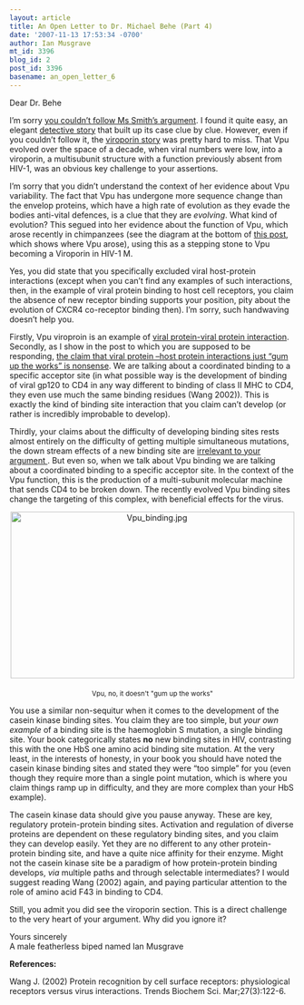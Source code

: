 ```yaml
---
layout: article
title: An Open Letter to Dr. Michael Behe (Part 4)
date: '2007-11-13 17:53:34 -0700'
author: Ian Musgrave
mt_id: 3396
blog_id: 2
post_id: 3396
basename: an_open_letter_6
---
```

Dear Dr. Behe

I’m sorry [ you couldn’t follow Ms Smith’s argument](http://www.amazon.com/gp/blog/post/PLNKG16DVFY0A5JM). I found it quite easy, an elegant [ detective story]( http://endogenousretrovirus.blogspot.com/2007/08/michael-behe-please-allow-me-to.html ) that built up its case clue by clue. However, even if you couldn’t follow it, the [viroporin story](http://pandasthumb.org/archives/2007/11/an-open-letter-4.html) was pretty hard to miss. That Vpu evolved over the space of a decade, when viral numbers were low, into a viroporin, a multisubunit structure with a function previously absent from HIV-1, was an obvious key challenge to your assertions. 

I’m sorry that you didn’t understand the context of her evidence about Vpu variability. The fact that Vpu has undergone more sequence change than the envelop proteins, which have a high rate of evolution as they evade the bodies anti-vital defences, is a clue that they are _evolving_. What kind of evolution? This segued into her evidence about the function of Vpu, which arose recently in chimpanzees (see the diagram at the bottom of [this post](http://pandasthumb.org/archives/2007/11/an-open-letter-4.html), which shows where Vpu arose), using this as a stepping stone to Vpu becoming a Viroporin in HIV-1 M.

Yes, you did state that you specifically excluded viral host-protein interactions (except when you can’t find any examples of such interactions, then, in the example of viral protein binding to host cell receptors, you claim the absence of new receptor binding supports your position, pity about the evolution of CXCR4 co-receptor binding then). I’m sorry, such handwaving doesn’t help you. 

Firstly, Vpu viroproin is an example of [viral protein-viral protein interaction](http://pandasthumb.org/archives/2007/11/an-open-letter-4.html). Secondly, as I show in the post to which you are supposed to be responding, [the claim that viral protein –host protein interactions just “gum up the works” is nonsense](http://pandasthumb.org/archives/2007/10/an-open-letter-3.html). We are talking about a coordinated binding to a specific acceptor site (in what possible way is the development of binding of viral gp120 to CD4 in any way different to binding of class II MHC to CD4, they even use much the same binding residues (Wang 2002)).  This is exactly the kind of binding site interaction that you claim can’t develop (or rather is incredibly improbable to develop). 

Thirdly, your claims about the difficulty of developing binding sites rests almost entirely on the difficulty of getting multiple simultaneous mutations, the down stream effects of a new binding site are [ irrelevant to your argument ](http://pandasthumb.org/archives/2007/10/an-open-letter-3.html). But even so, when we talk about Vpu binding we are talking about a coordinated binding to a specific acceptor site. In the context of the Vpu function, this is the production of a multi-subunit molecular machine that sends CD4 to be broken down. The recently evolved Vpu binding sites change the targeting of this complex, with beneficial effects for the virus.

<img src="/PT/uploads/2007/Vpu_binding.jpg" alt="Vpu_binding.jpg" width="500" height="294" style="text-align: center; display: block; margin: 0 auto 20px;" class="mt-image-center" />


<div markdown="block" style="text-align: center;">
<small>Vpu, no, it doesn't "gum up the works"</small>
</div>


You use a similar non-sequitur when it comes to the development of the casein kinase binding sites. You claim they are too simple, but _your own example_ of a binding site is the haemoglobin S mutation, a single binding site. Your book categorically states **no** new binding sites in HIV, contrasting this with the one HbS one amino acid binding site mutation. At the very least, in the interests of honesty, in your book you should have noted the casein kinase binding sites and stated they were “too simple” for you (even though they require more than a single point mutation, which is where you claim things ramp up in difficulty, and they are more complex than your HbS example).

The casein kinase data should give you pause anyway. These are key, regulatory protein-protein binding sites. Activation and regulation of diverse proteins are dependent on these regulatory binding sites, and you claim they can develop easily. Yet they are no different to any other protein-protein binding site, and have a quite nice affinity for their enzyme. Might not the casein kinase site be a paradigm of how protein-protein binding develops, _via_ multiple paths and through selectable intermediates? I would suggest reading Wang (2002) again, and paying particular attention to the role of amino acid F43 in binding to CD4.

Still, you admit you did see the viroporin section. This is a direct challenge to the very heart of your argument. Why did you ignore it?

Yours sincerely<br />
A male featherless biped named Ian Musgrave

**References:**

Wang J. (2002) Protein recognition by cell surface receptors: physiological receptors versus virus interactions. Trends Biochem Sci. Mar;27(3):122-6.
